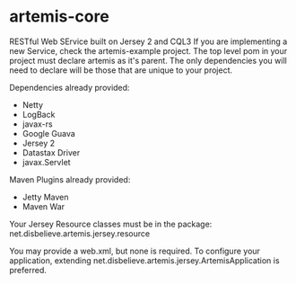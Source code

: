artemis-core
==========

RESTful Web SErvice built on Jersey 2 and CQL3
If you are implementing a new Service, check the artemis-example project. The top level pom in your project must declare artemis as
it's parent. The only dependencies you will need to declare will be those that are unique to your project.  

Dependencies already provided:
* Netty
* LogBack
* javax-rs
* Google Guava
* Jersey 2
* Datastax Driver
* javax.Servlet

Maven Plugins already provided:
* Jetty Maven
* Maven War

Your Jersey Resource classes must be in the package:
net.disbelieve.artemis.jersey.resource

You may provide a web.xml, but none is required. To configure your application, extending net.disbelieve.artemis.jersey.ArtemisApplication
is preferred.
